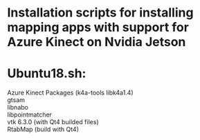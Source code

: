 # Installation scripts for installing mapping apps with support for Azure Kinect on Nvidia Jetson

# Ubuntu18.sh: 

Azure Kinect Packages (k4a-tools libk4a1.4) \
gtsam \
libnabo \
libpointmatcher \
vtk 6.3.0 (with Qt4 builded files) \
RtabMap (build with Qt4)
